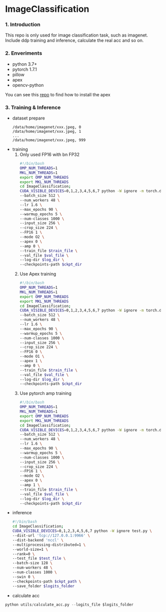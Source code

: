 # ImageClassification

### 1. Introduction
This repo is only used for image classification task, such as imagenet. Include ddp training and inference, calculate the real acc and so on.

### 2. Enveriments
- python 3.7+
- pytorch 1.7.1 
- pillow
- apex 
- opencv-python

You can see this [repo](https://github.com/NVIDIA/apex) to find how to install the apex 

### 3. Training & Inference
- dataset prepare
    ```
    /data/home/imagenet/xxx.jpeg, 0
    /data/home/imagenet/xxx.jpeg, 1
    ...
    /data/home/imagenet/xxx.jpeg, 999
    ```
- training 
    1. Only used FP16 with bn FP32
        ```bash
        #!/bin/bash
        OMP_NUM_THREADS=1
        MKL_NUM_THREADS=1
        export OMP_NUM_THREADS
        export MKL_NUM_THREADS
        cd ImageClassification;
        CUDA_VISIBLE_DEVICES=0,1,2,3,4,5,6,7 python -W ignore -m torch.distributed.launch --nproc_per_node 8 train_lanuch.py \
        --batch_size 512 \
        --num_workers 48 \
        --lr 1.6 \
        --max_epochs 90 \
        --warmup_epochs 5 \
        --num-classes 1000 \
        --input_size 256 \
        --crop_size 224 \
        --FP16 1 \
        --mode O2 \
        --apex 0 \
        --amp 0 \
        --train_file $train_file \
        --val_file $val_file \
        --log-dir $log_dir \
        --checkpoints-path $ckpt_dir
        ```
    2. Use Apex training
        ```bash
        #!/bin/bash
        OMP_NUM_THREADS=1
        MKL_NUM_THREADS=1
        export OMP_NUM_THREADS
        export MKL_NUM_THREADS
        cd ImageClassification;
        CUDA_VISIBLE_DEVICES=0,1,2,3,4,5,6,7 python -W ignore -m torch.distributed.launch --nproc_per_node 8 train_lanuch.py \
        --batch_size 512 \
        --num_workers 48 \
        --lr 1.6 \
        --max_epochs 90 \
        --warmup_epochs 5 \
        --num-classes 1000 \
        --input_size 256 \
        --crop_size 224 \
        --FP16 0 \
        --mode O1 \
        --apex 1 \
        --amp 0 \
        --train_file $train_file \
        --val_file $val_file \
        --log-dir $log_dir \
        --checkpoints-path $ckpt_dir
        ```
    3. Use pytorch amp training
        ```bash
        #!/bin/bash
        OMP_NUM_THREADS=1
        MKL_NUM_THREADS=1
        export OMP_NUM_THREADS
        export MKL_NUM_THREADS
        cd ImageClassification;
        CUDA_VISIBLE_DEVICES=0,1,2,3,4,5,6,7 python -W ignore -m torch.distributed.launch --nproc_per_node 8 train_lanuch.py \
        --batch_size 512 \
        --num_workers 48 \
        --lr 1.6 \
        --max_epochs 90 \
        --warmup_epochs 5 \
        --num-classes 1000 \
        --input_size 256 \
        --crop_size 224 \
        --FP16 1 \
        --mode O2 \
        --apex 0 \
        --amp 1 \
        --train_file $train_file \
        --val_file $val_file \
        --log-dir $log_dir \
        --checkpoints-path $ckpt_dir
        ```
- inference
    ```bash
    #!/bin/bash
    cd ImageClassification;
    CUDA_VISIBLE_DEVICES=0,1,2,3,4,5,6,7 python -W ignore test.py \
    --dist-url 'tcp://127.0.0.1:9966' \
    --dist-backend 'nccl' \
    --multiprocessing-distributed=1 \
    --world-size=1 \
    --rank=0 \
    --test_file $test_file \
    --batch-size 128 \
    --num-workers 48 \
    --num-classes 1000 \
    --swin 0 \
    --checkpoints-path $ckpt_path \
    --save_folder $logits_folder
    ```
- calculate acc
```python 
python utils/calculate_acc.py --logits_file $logits_folder
```

